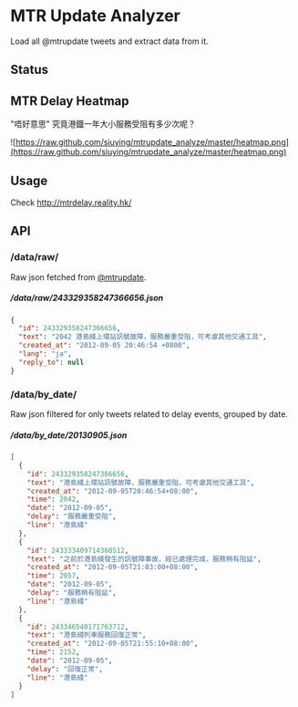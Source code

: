 # MTR Update Analyzer

Load all @mtrupdate tweets and extract data from it.

## Status

## MTR Delay Heatmap

"唔好意思" 究竟港鐡一年大小服務受阻有多少次呢？

![https://raw.github.com/siuying/mtrupdate_analyze/master/heatmap.png](https://raw.github.com/siuying/mtrupdate_analyze/master/heatmap.png)

## Usage

Check http://mtrdelay.reality.hk/

## API

### /data/raw/

Raw json fetched from [@mtrupdate](https://twitter.com/mtrupdate).

##### /data/raw/243329358247366656.json
```json
{
  "id": 243329358247366656,
  "text": "2042 港島綫上環站訊號故障，服務嚴重受阻，可考慮其他交通工具",
  "created_at": "2012-09-05 20:46:54 +0800",
  "lang": "ja",
  "reply_to": null
}
```

### /data/by_date/

Raw json filtered for only tweets related to delay events, grouped by date.

##### /data/by_date/20130905.json
```json
[
  {
    "id": 243329358247366656,
    "text": "港島綫上環站訊號故障，服務嚴重受阻，可考慮其他交通工具",
    "created_at": "2012-09-05T20:46:54+08:00",
    "time": 2042,
    "date": "2012-09-05",
    "delay": "服務嚴重受阻",
    "line": "港島綫"
  },
  {
    "id": 243333409714368512,
    "text": "之前於港島綫發生的訊號障事故，經已處理完成，服務稍有阻延",
    "created_at": "2012-09-05T21:03:00+08:00",
    "time": 2057,
    "date": "2012-09-05",
    "delay": "服務稍有阻延",
    "line": "港島綫"
  },
  {
    "id": 243346540171763712,
    "text": "港島綫列車服務回復正常",
    "created_at": "2012-09-05T21:55:10+08:00",
    "time": 2152,
    "date": "2012-09-05",
    "delay": "回復正常",
    "line": "港島綫"
  }
]
```
